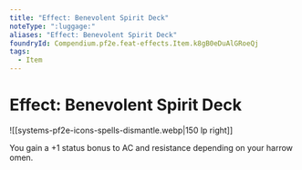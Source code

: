 ```yaml
---
title: "Effect: Benevolent Spirit Deck"
noteType: ":luggage:"
aliases: "Effect: Benevolent Spirit Deck"
foundryId: Compendium.pf2e.feat-effects.Item.k8gB0eDuAlGRoeQj
tags:
  - Item
---
```


# Effect: Benevolent Spirit Deck
![[systems-pf2e-icons-spells-dismantle.webp|150 lp right]]

You gain a +1 status bonus to AC and resistance depending on your harrow omen.

